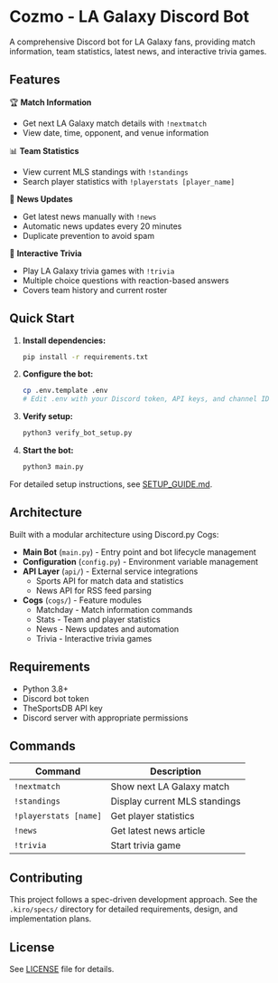 # Cozmo - LA Galaxy Discord Bot

A comprehensive Discord bot for LA Galaxy fans, providing match information, team statistics, latest news, and interactive trivia games.

## Features

🏆 **Match Information**

- Get next LA Galaxy match details with `!nextmatch`
- View date, time, opponent, and venue information

📊 **Team Statistics**

- View current MLS standings with `!standings`
- Search player statistics with `!playerstats [player_name]`

📰 **News Updates**

- Get latest news manually with `!news`
- Automatic news updates every 20 minutes
- Duplicate prevention to avoid spam

🎯 **Interactive Trivia**

- Play LA Galaxy trivia games with `!trivia`
- Multiple choice questions with reaction-based answers
- Covers team history and current roster

## Quick Start

1. **Install dependencies:**

   ```bash
   pip install -r requirements.txt
   ```

2. **Configure the bot:**

   ```bash
   cp .env.template .env
   # Edit .env with your Discord token, API keys, and channel ID
   ```

3. **Verify setup:**

   ```bash
   python3 verify_bot_setup.py
   ```

4. **Start the bot:**
   ```bash
   python3 main.py
   ```

For detailed setup instructions, see [SETUP_GUIDE.md](SETUP_GUIDE.md).

## Architecture

Built with a modular architecture using Discord.py Cogs:

- **Main Bot** (`main.py`) - Entry point and bot lifecycle management
- **Configuration** (`config.py`) - Environment variable management
- **API Layer** (`api/`) - External service integrations
  - Sports API for match data and statistics
  - News API for RSS feed parsing
- **Cogs** (`cogs/`) - Feature modules
  - Matchday - Match information commands
  - Stats - Team and player statistics
  - News - News updates and automation
  - Trivia - Interactive trivia games

## Requirements

- Python 3.8+
- Discord bot token
- TheSportsDB API key
- Discord server with appropriate permissions

## Commands

| Command               | Description                   |
| --------------------- | ----------------------------- |
| `!nextmatch`          | Show next LA Galaxy match     |
| `!standings`          | Display current MLS standings |
| `!playerstats [name]` | Get player statistics         |
| `!news`               | Get latest news article       |
| `!trivia`             | Start trivia game             |

## Contributing

This project follows a spec-driven development approach. See the `.kiro/specs/` directory for detailed requirements, design, and implementation plans.

## License

See [LICENSE](LICENSE) file for details.
